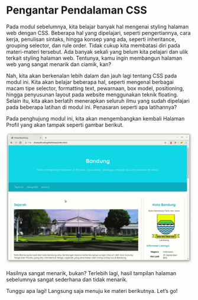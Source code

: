 # Pengantar Pendalaman CSS
Pada modul sebelumnya, kita belajar banyak hal mengenai styling halaman web dengan CSS. Beberapa hal yang dipelajari, seperti pengertiannya, cara kerja, penulisan sintaks, hingga konsep yang ada, seperti inheritance, grouping selector, dan rule order. Tidak cukup kita membatasi diri pada materi-materi tersebut. Ada banyak sekali yang belum kita pelajari dan ulik terkait styling halaman web. Tentunya, kamu ingin membangun halaman web yang sangat menarik dan ciamik, kan?

Nah, kita akan berkenalan lebih dalam dan jauh lagi tentang CSS pada modul ini. Kita akan belajar beberapa hal, seperti mengenal berbagai macam tipe selector, formatting text, pewarnaan, box model, positioning, hingga penyusunan layout pada website menggunakan teknik floating. Selain itu, kita akan berlatih menerapkan seluruh ilmu yang sudah dipelajari pada beberapa latihan di modul ini. Penasaran seperti apa latihannya?

Pada penghujung modul ini, kita akan mengembangkan kembali Halaman Profil yang akan tampak seperti gambar berikut.

![Alt text](image.png)

Hasilnya sangat menarik, bukan? Terlebih lagi, hasil tampilan halaman sebelumnya sangat sederhana dan tidak menarik.

Tunggu apa lagi! Langsung saja menuju ke materi berikutnya. Let’s go!